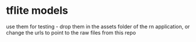# tflite models

use them for testing - drop them in the assets folder of the rn application, or change the urls to point to the raw files from this repo